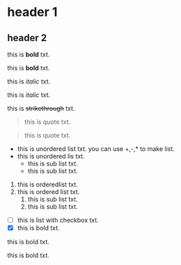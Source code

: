 # header 1
## header 2

this is **bold** txt.

this is __bold__ txt.

this is *italic* txt.

this is _italic_ txt.

this is ~~strikethrough~~ txt.

> this is quote txt.

> this is quote txt.

- this is unordered list txt.  you can use +,-,* to make list.
- this is unordered lis txt.
   - this is sub list txt.
   - this is sub list txt.

1. this is orderedlist txt.  
2. this is ordered list txt.
   1. this is sub list txt.
   2. this is sub list txt.

- [ ] this is list with checkbox txt.
- [x] this is bold txt.

this is bold txt.

this is bold txt.

